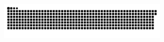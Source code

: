 <img src="https://raw.githubusercontent.com/gehad-Ahmed30/gehad-Ahmed30/output/snake.svg" alt="Snake animation" />

###
